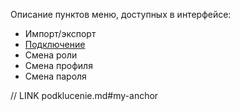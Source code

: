 Описание пунктов меню, доступных в интерфейсе:

* Импорт/экспорт
* [Подключение](https://github.com/floreangeyer/WEB/blob/master/podklucenie.md)
* Смена роли
* Смена профиля
* Смена пароля

// LINK podklucenie.md#my-anchor
